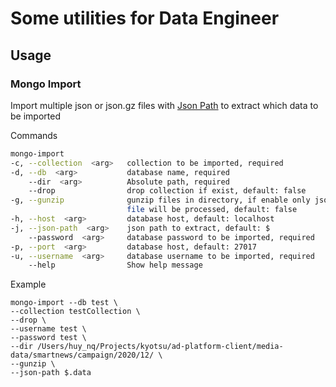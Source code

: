 # Some utilities for Data Engineer

## Usage

### Mongo Import

Import multiple json or json.gz files with [Json Path](<https://github.com/jsurfer/JsonSurfer#what-is-jsonpath>) to extract which data to be imported

Commands

```bash
mongo-import
-c, --collection  <arg>   collection to be imported, required
-d, --db  <arg>           database name, required
    --dir  <arg>          Absolute path, required
    --drop                drop collection if exist, default: false
-g, --gunzip              gunzip files in directory, if enable only json.gz
                          file will be processed, default: false
-h, --host  <arg>         database host, default: localhost
-j, --json-path  <arg>    json path to extract, default: $
    --password  <arg>     database password to be imported, required
-p, --port  <arg>         database host, default: 27017
-u, --username  <arg>     database username to be imported, required
    --help                Show help message
```

Example

```cli
mongo-import --db test \
--collection testCollection \
--drop \
--username test \
--password test \
--dir /Users/huy_nq/Projects/kyotsu/ad-platform-client/media-data/smartnews/campaign/2020/12/ \
--gunzip \
--json-path $.data
```
